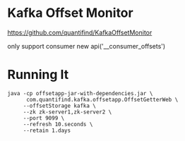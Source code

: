 Kafka Offset Monitor
===========
https://github.com/quantifind/KafkaOffsetMonitor

only support consumer new api('__consumer_offsets')

Running It
===========
```
java -cp offsetapp-jar-with-dependencies.jar \
      com.quantifind.kafka.offsetapp.OffsetGetterWeb \
     --offsetStorage kafka \
     --zk zk-server1,zk-server2 \
     --port 9099 \
     --refresh 10.seconds \
     --retain 1.days
```